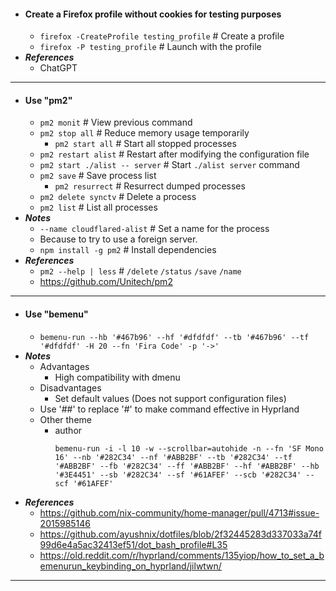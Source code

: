 - #### Create a Firefox profile without cookies for testing purposes 
    - `firefox -CreateProfile testing_profile` # Create a profile
    - `firefox -P testing_profile` # Launch with the profile
- ***References***
    - ChatGPT
- ---
- #### Use "pm2" 
    - `pm2 monit` # View previous command
    - `pm2 stop all` # Reduce memory usage temporarily
        - `pm2 start all` # Start all stopped processes
    - `pm2 restart alist` # Restart after modifying the configuration file
    - `pm2 start ./alist -- server` # Start `./alist server` command
    - `pm2 save` # Save process list
        - `pm2 resurrect` # Resurrect dumped processes
    - `pm2 delete synctv` # Delete a process
    - `pm2 list` # List all processes
- ***Notes***
    - `--name cloudflared-alist` # Set a name for the process
    - Because to try to use a foreign server.
    - `npm install -g pm2` # Install dependencies
- ***References***
    - `pm2 --help | less` # `/delete` `/status` `/save` `/name`
    - https://github.com/Unitech/pm2
- ---
- #### Use "bemenu" 
    - `bemenu-run --hb '#467b96' --hf '#dfdfdf' --tb '#467b96' --tf '#dfdfdf' -H 20 --fn 'Fira Code' -p '->'`
- ***Notes***
    - Advantages
        - High compatibility with dmenu
    - Disadvantages
        - Set default values (Does not support configuration files)
    - Use '##' to replace '#' to make command effective in Hyprland
    - Other theme
        - author
          ```
          bemenu-run -i -l 10 -w --scrollbar=autohide -n --fn 'SF Mono 16' --nb '#282C34' --nf '#ABB2BF' --tb '#282C34' --tf '#ABB2BF' --fb '#282C34' --ff '#ABB2BF' --hf '#ABB2BF' --hb '#3E4451' --sb '#282C34' --sf '#61AFEF' --scb '#282C34' --scf '#61AFEF'
          ```
- ***References***
    - https://github.com/nix-community/home-manager/pull/4713#issue-2015985146
    - https://github.com/ayushnix/dotfiles/blob/2f32445283d337033a74f99d6e4a5ac32413ef51/dot_bash_profile#L35
    - https://old.reddit.com/r/hyprland/comments/135yiop/how_to_set_a_bemenurun_keybinding_on_hyprland/jilwtwn/
- ---
